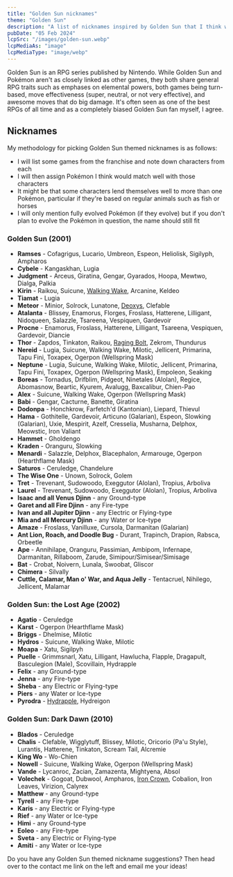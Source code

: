 ```yaml
---
title: "Golden Sun nicknames"
theme: "Golden Sun"
description: "A list of nicknames inspired by Golden Sun that I think would work well with Pokémon."
pubDate: "05 Feb 2024"
lcpSrc: "/images/golden-sun.webp"
lcpMediaAs: "image"
lcpMediaType: "image/webp"
---
```


Golden Sun is an RPG series published by Nintendo. While Golden Sun and Pokémon aren't as closely linked as other games, they both share general RPG traits such as emphases on elemental powers, both games being turn-based, move effectiveness (super, neutral, or not very effective), and awesome moves that do big damage. It's often seen as one of the best RPGs of all time and as a completely biased Golden Sun fan myself, I agree.

## Nicknames

My methodology for picking Golden Sun themed nicknames is as follows:

* I will list some games from the franchise and note down characters from each
* I will then assign Pokémon I think would match well with those characters
* It might be that some characters lend themselves well to more than one Pokémon, particular if they're based on regular animals such as fish or horses
* I will only mention fully evolved Pokémon (if they evolve) but if you don't plan to evolve the Pokémon in question, the name should still fit

### Golden Sun (2001)

* **Ramses** - Cofagrigus, Lucario, Umbreon, Espeon, Heliolisk, Sigilyph, Ampharos
* **Cybele** - Kangaskhan, Lugia
* **Judgment** - Arceus, Giratina, Gengar, Gyarados, Hoopa, Mewtwo, Dialga, Palkia
* **Kirin** - Raikou, Suicune, [Walking Wake](/nicknames/walking-wake/), Arcanine, Keldeo
* **Tiamat** - Lugia
* **Meteor** - Minior, Solrock, Lunatone, [Deoxys](/nicknames/deoxys/), Clefable
* **Atalanta** - Blissey, Enamorus, Florges, Froslass, Hatterene, Lilligant, Nidoqueen, Salazzle, Tsareena, Vespiquen, Gardevoir
* **Procne** - Enamorus, Froslass, Hatterene, Lilligant, Tsareena, Vespiquen, Gardevoir, Diancie
* **Thor** - Zapdos, Tinkaton, Raikou, [Raging Bolt](/nicknames/raging-bolt/), Zekrom, Thundurus
* **Nereid** - Lugia, Suicune, Walking Wake, Milotic, Jellicent, Primarina, Tapu Fini, Toxapex, Ogerpon (Wellspring Mask)
* **Neptune** - Lugia, Suicune, Walking Wake, Milotic, Jellicent, Primarina, Tapu Fini, Toxapex, Ogerpon (Wellspring Mask), Empoleon, Seaking
* **Boreas** - Tornadus, Drifblim, Pidgeot, Ninetales (Alolan), Regice, Abomasnow, Beartic, Kyurem, Avalugg, Baxcalibur, Chien-Pao
* **Alex** - Suicune, Walking Wake, Ogerpon (Wellspring Mask)
* **Babi** - Gengar, Cacturne, Banette, Giratina
* **Dodonpa** - Honchkrow, Farfetch'd (Kantonian), Liepard, Thievul
* **Hama** - Gothitelle, Gardevoir, Articuno (Galarian), Espeon, Slowking (Galarian), Uxie, Mespirit, Azelf, Cresselia, Musharna, Delphox, Meowstic, Iron Valiant
* **Hammet** - Gholdengo
* **Kraden** - Oranguru, Slowking
* **Menardi** - Salazzle, Delphox, Blacephalon, Armarouge, Ogerpon (Hearthflame Mask)
* **Saturos** - Ceruledge, Chandelure
* **The Wise One** - Unown, Solrock, Golem
* **Tret** - Trevenant, Sudowoodo, Exeggutor (Alolan), Tropius, Arboliva
* **Laurel** - Trevenant, Sudowoodo, Exeggutor (Alolan), Tropius, Arboliva
* **Isaac and all Venus Djinn** - any Ground-type
* **Garet and all Fire Djinn** - any Fire-type
* **Ivan and all Jupiter Djinn** - any Electric or Flying-type
* **Mia and all Mercury Djinn** - any Water or Ice-type
* **Amaze** - Froslass, Vanilluxe, Cursola, Darmanitan (Galarian)
* **Ant Lion, Roach, and Doodle Bug** - Durant, Trapinch, Drapion, Rabsca, Orbeetle
* **Ape** - Annihilape, Oranguru, Passimian, Ambipom, Infernape, Darmanitan, Rillaboom, Zarude, Simipour/Simisear/Simisage
* **Bat** - Crobat, Noivern, Lunala, Swoobat, Gliscor
* **Chimera** - Silvally
* **Cuttle, Calamar, Man o' War, and Aqua Jelly** - Tentacruel, Nihilego, Jellicent, Malamar

### Golden Sun: the Lost Age (2002)

* **Agatio** - Ceruledge
* **Karst** - Ogerpon (Hearthflame Mask)
* **Briggs** - Dhelmise, Milotic
* **Hydros** - Suicune, Walking Wake, Milotic
* **Moapa** - Xatu, Sigilpyh
* **Puelle** - Grimmsnarl, Xatu, Lilligant, Hawlucha, Flapple, Dragapult, Basculegion (Male), Scovillain, Hydrapple
* **Felix** - any Ground-type
* **Jenna** - any Fire-type
* **Sheba** - any Electric or Flying-type
* **Piers** - any Water or Ice-type
* **Pyrodra** - [Hydrapple](/nicknames/hydrapple/), Hydreigon

### Golden Sun: Dark Dawn (2010)

* **Blados** - Ceruledge
* **Chalis** - Clefable, Wigglytuff, Blissey, Milotic, Oricorio (Pa'u Style), Lurantis, Hatterene, Tinkaton, Scream Tail, Alcremie
* **King Wo** - Wo-Chien
* **Nowell** - Suicune, Walking Wake, Ogerpon (Wellspring Mask)
* **Vande** - Lycanroc, Zacian, Zamazenta, Mightyena, Absol
* **Volechek** - Gogoat, Dubwool, Ampharos, [Iron Crown](/nicknames/iron-crown/), Cobalion, Iron Leaves, Virizion, Calyrex
* **Matthew** - any Ground-type
* **Tyrell** - any Fire-type
* **Karis** - any Electric or Flying-type
* **Rief** - any Water or Ice-type
* **Himi** - any Ground-type
* **Eoleo** - any Fire-type
* **Sveta** - any Electric or Flying-type
* **Amiti** - any Water or Ice-type


Do you have any Golden Sun themed nickname suggestions? Then head over to the contact me link on the left and email me your ideas!
